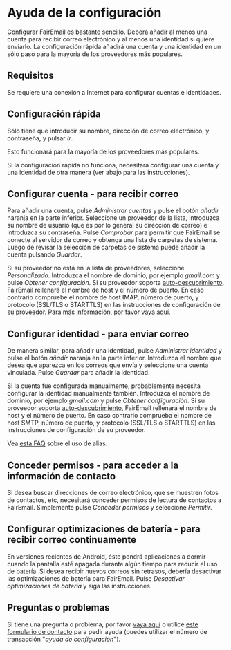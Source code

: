 # Ayuda de la configuración

Configurar FairEmail es bastante sencillo. Deberá añadir al menos una cuenta para recibir correo electrónico y al menos una identidad si quiere enviarlo. La configuración rápida añadirá una cuenta y una identidad en un sólo paso para la mayoría de los proveedores más populares.

## Requisitos

Se requiere una conexión a Internet para configurar cuentas e identidades.

## Configuración rápida

Sólo tiene que introducir su nombre, dirección de correo electrónico, y contraseña, y pulsar *Ir*.

Esto funcionará para la mayoría de los proveedores más populares.

Si la configuración rápida no funciona, necesitará configurar una cuenta y una identidad de otra manera (ver abajo para las instrucciones).

## Configurar cuenta - para recibir correo

Para añadir una cuenta, pulse *Administrar cuentas* y pulse el botón *añadir* naranja en la parte inferior. Seleccione un proveedor de la lista, introduzca su nombre de usuario (que es por lo general su dirección de correo) e introduzca su contraseña. Pulse *Comprobar* para permitir que FairEmail se conecte al servidor de correo y obtenga una lista de carpetas de sistema. Luego de revisar la selección de carpetas de sistema puede añadir la cuenta pulsando *Guardar*.

Si su proveedor no está en la lista de proveedores, seleccione *Personalizado*. Introduzca el nombre de dominio, por ejemplo *gmail.com* y pulse *Obtener configuración*. Si su proveedor soporta [auto-descubrimiento](https://tools.ietf.org/html/rfc6186), FairEmail rellenará el nombre de host y el número de puerto. En caso contrario compruebe el nombre de host IMAP, número de puerto, y protocolo (SSL/TLS o STARTTLS) en las instrucciones de configuración de su proveedor. Para más información, por favor vaya [aquí](https://github.com/M66B/FairEmail/blob/master/FAQ.md#authorizing-accounts).

## Configurar identidad - para enviar correo

De manera similar, para añadir una identidad, pulse *Administrar identidad* y pulse el botón *añadir* naranja en la parte inferior. Introduzca el nombre que desea que aparezca en los correos que envía y seleccione una cuenta vinculada. Pulse *Guardar* para añadir la identidad.

Si la cuenta fue configurada manualmente, probablemente necesita configurar la identidad manualmente también. Introduzca el nombre de dominio, por ejemplo *gmail.com* y pulse *Obtener configuración*. Si su proveedor soporta [auto-descubrimiento](https://tools.ietf.org/html/rfc6186), FairEmail rellenará el nombre de host y el número de puerto. En caso contrario comprueba el nombre de host SMTP, número de puerto, y protocolo (SSL/TLS o STARTTLS) en las instrucciones de configuración de su proveedor.

Vea [esta FAQ](https://github.com/M66B/FairEmail/blob/master/FAQ.md#FAQ9) sobre el uso de alias.

## Conceder permisos - para acceder a la información de contacto

Si desea buscar direcciones de correo electrónico, que se muestren fotos de contactos, etc, necesitará conceder permisos de lectura de contactos a FairEmail. Simplemente pulse *Conceder permisos* y seleccione *Permitir*.

## Configurar optimizaciones de batería - para recibir correo continuamente

En versiones recientes de Android, éste pondrá aplicaciones a dormir cuando la pantalla esté apagada durante algún tiempo para reducir el uso de batería. Si desea recibir nuevos correos sin retrasos, debería desactivar las optimizaciones de batería para FairEmail. Pulse *Desactivar optimizaciones de batería* y siga las instrucciones.

## Preguntas o problemas

Si tiene una pregunta o problema, por favor [vaya aquí](https://github.com/M66B/FairEmail/blob/master/FAQ.md) o utilice [este formulario de contacto](https://contact.faircode.eu/?product=fairemailsupport) para pedir ayuda (puedes utilizar el número de transacción "*ayuda de configuración*").